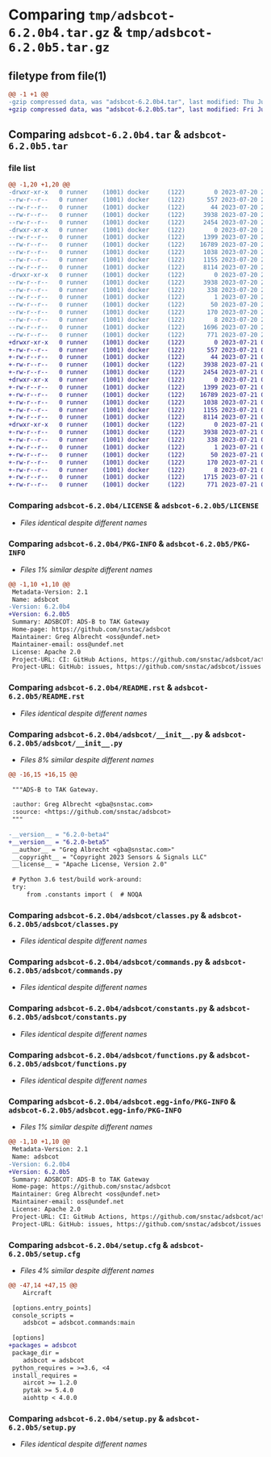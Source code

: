 # Comparing `tmp/adsbcot-6.2.0b4.tar.gz` & `tmp/adsbcot-6.2.0b5.tar.gz`

## filetype from file(1)

```diff
@@ -1 +1 @@
-gzip compressed data, was "adsbcot-6.2.0b4.tar", last modified: Thu Jul 20 23:49:10 2023, max compression
+gzip compressed data, was "adsbcot-6.2.0b5.tar", last modified: Fri Jul 21 00:23:55 2023, max compression
```

## Comparing `adsbcot-6.2.0b4.tar` & `adsbcot-6.2.0b5.tar`

### file list

```diff
@@ -1,20 +1,20 @@
-drwxr-xr-x   0 runner    (1001) docker     (122)        0 2023-07-20 23:49:10.694326 adsbcot-6.2.0b4/
--rw-r--r--   0 runner    (1001) docker     (122)      557 2023-07-20 23:48:58.000000 adsbcot-6.2.0b4/LICENSE
--rw-r--r--   0 runner    (1001) docker     (122)       44 2023-07-20 23:48:58.000000 adsbcot-6.2.0b4/MANIFEST.in
--rw-r--r--   0 runner    (1001) docker     (122)     3938 2023-07-20 23:49:10.694326 adsbcot-6.2.0b4/PKG-INFO
--rw-r--r--   0 runner    (1001) docker     (122)     2454 2023-07-20 23:48:58.000000 adsbcot-6.2.0b4/README.rst
-drwxr-xr-x   0 runner    (1001) docker     (122)        0 2023-07-20 23:49:10.694326 adsbcot-6.2.0b4/adsbcot/
--rw-r--r--   0 runner    (1001) docker     (122)     1399 2023-07-20 23:48:58.000000 adsbcot-6.2.0b4/adsbcot/__init__.py
--rw-r--r--   0 runner    (1001) docker     (122)    16789 2023-07-20 23:48:58.000000 adsbcot-6.2.0b4/adsbcot/classes.py
--rw-r--r--   0 runner    (1001) docker     (122)     1038 2023-07-20 23:48:58.000000 adsbcot-6.2.0b4/adsbcot/commands.py
--rw-r--r--   0 runner    (1001) docker     (122)     1155 2023-07-20 23:48:58.000000 adsbcot-6.2.0b4/adsbcot/constants.py
--rw-r--r--   0 runner    (1001) docker     (122)     8114 2023-07-20 23:48:58.000000 adsbcot-6.2.0b4/adsbcot/functions.py
-drwxr-xr-x   0 runner    (1001) docker     (122)        0 2023-07-20 23:49:10.694326 adsbcot-6.2.0b4/adsbcot.egg-info/
--rw-r--r--   0 runner    (1001) docker     (122)     3938 2023-07-20 23:49:10.000000 adsbcot-6.2.0b4/adsbcot.egg-info/PKG-INFO
--rw-r--r--   0 runner    (1001) docker     (122)      338 2023-07-20 23:49:10.000000 adsbcot-6.2.0b4/adsbcot.egg-info/SOURCES.txt
--rw-r--r--   0 runner    (1001) docker     (122)        1 2023-07-20 23:49:10.000000 adsbcot-6.2.0b4/adsbcot.egg-info/dependency_links.txt
--rw-r--r--   0 runner    (1001) docker     (122)       50 2023-07-20 23:49:10.000000 adsbcot-6.2.0b4/adsbcot.egg-info/entry_points.txt
--rw-r--r--   0 runner    (1001) docker     (122)      170 2023-07-20 23:49:10.000000 adsbcot-6.2.0b4/adsbcot.egg-info/requires.txt
--rw-r--r--   0 runner    (1001) docker     (122)        8 2023-07-20 23:49:10.000000 adsbcot-6.2.0b4/adsbcot.egg-info/top_level.txt
--rw-r--r--   0 runner    (1001) docker     (122)     1696 2023-07-20 23:49:10.694326 adsbcot-6.2.0b4/setup.cfg
--rw-r--r--   0 runner    (1001) docker     (122)      771 2023-07-20 23:48:58.000000 adsbcot-6.2.0b4/setup.py
+drwxr-xr-x   0 runner    (1001) docker     (122)        0 2023-07-21 00:23:55.779725 adsbcot-6.2.0b5/
+-rw-r--r--   0 runner    (1001) docker     (122)      557 2023-07-21 00:23:46.000000 adsbcot-6.2.0b5/LICENSE
+-rw-r--r--   0 runner    (1001) docker     (122)       44 2023-07-21 00:23:46.000000 adsbcot-6.2.0b5/MANIFEST.in
+-rw-r--r--   0 runner    (1001) docker     (122)     3938 2023-07-21 00:23:55.779725 adsbcot-6.2.0b5/PKG-INFO
+-rw-r--r--   0 runner    (1001) docker     (122)     2454 2023-07-21 00:23:46.000000 adsbcot-6.2.0b5/README.rst
+drwxr-xr-x   0 runner    (1001) docker     (122)        0 2023-07-21 00:23:55.779725 adsbcot-6.2.0b5/adsbcot/
+-rw-r--r--   0 runner    (1001) docker     (122)     1399 2023-07-21 00:23:46.000000 adsbcot-6.2.0b5/adsbcot/__init__.py
+-rw-r--r--   0 runner    (1001) docker     (122)    16789 2023-07-21 00:23:46.000000 adsbcot-6.2.0b5/adsbcot/classes.py
+-rw-r--r--   0 runner    (1001) docker     (122)     1038 2023-07-21 00:23:46.000000 adsbcot-6.2.0b5/adsbcot/commands.py
+-rw-r--r--   0 runner    (1001) docker     (122)     1155 2023-07-21 00:23:46.000000 adsbcot-6.2.0b5/adsbcot/constants.py
+-rw-r--r--   0 runner    (1001) docker     (122)     8114 2023-07-21 00:23:46.000000 adsbcot-6.2.0b5/adsbcot/functions.py
+drwxr-xr-x   0 runner    (1001) docker     (122)        0 2023-07-21 00:23:55.779725 adsbcot-6.2.0b5/adsbcot.egg-info/
+-rw-r--r--   0 runner    (1001) docker     (122)     3938 2023-07-21 00:23:55.000000 adsbcot-6.2.0b5/adsbcot.egg-info/PKG-INFO
+-rw-r--r--   0 runner    (1001) docker     (122)      338 2023-07-21 00:23:55.000000 adsbcot-6.2.0b5/adsbcot.egg-info/SOURCES.txt
+-rw-r--r--   0 runner    (1001) docker     (122)        1 2023-07-21 00:23:55.000000 adsbcot-6.2.0b5/adsbcot.egg-info/dependency_links.txt
+-rw-r--r--   0 runner    (1001) docker     (122)       50 2023-07-21 00:23:55.000000 adsbcot-6.2.0b5/adsbcot.egg-info/entry_points.txt
+-rw-r--r--   0 runner    (1001) docker     (122)      170 2023-07-21 00:23:55.000000 adsbcot-6.2.0b5/adsbcot.egg-info/requires.txt
+-rw-r--r--   0 runner    (1001) docker     (122)        8 2023-07-21 00:23:55.000000 adsbcot-6.2.0b5/adsbcot.egg-info/top_level.txt
+-rw-r--r--   0 runner    (1001) docker     (122)     1715 2023-07-21 00:23:55.779725 adsbcot-6.2.0b5/setup.cfg
+-rw-r--r--   0 runner    (1001) docker     (122)      771 2023-07-21 00:23:46.000000 adsbcot-6.2.0b5/setup.py
```

### Comparing `adsbcot-6.2.0b4/LICENSE` & `adsbcot-6.2.0b5/LICENSE`

 * *Files identical despite different names*

### Comparing `adsbcot-6.2.0b4/PKG-INFO` & `adsbcot-6.2.0b5/PKG-INFO`

 * *Files 1% similar despite different names*

```diff
@@ -1,10 +1,10 @@
 Metadata-Version: 2.1
 Name: adsbcot
-Version: 6.2.0b4
+Version: 6.2.0b5
 Summary: ADSBCOT: ADS-B to TAK Gateway
 Home-page: https://github.com/snstac/adsbcot
 Maintainer: Greg Albrecht <oss@undef.net>
 Maintainer-email: oss@undef.net
 License: Apache 2.0
 Project-URL: CI: GitHub Actions, https://github.com/snstac/adsbcot/actions
 Project-URL: GitHub: issues, https://github.com/snstac/adsbcot/issues
```

### Comparing `adsbcot-6.2.0b4/README.rst` & `adsbcot-6.2.0b5/README.rst`

 * *Files identical despite different names*

### Comparing `adsbcot-6.2.0b4/adsbcot/__init__.py` & `adsbcot-6.2.0b5/adsbcot/__init__.py`

 * *Files 8% similar despite different names*

```diff
@@ -16,15 +16,15 @@
 
 """ADS-B to TAK Gateway.
 
 :author: Greg Albrecht <gba@snstac.com>
 :source: <https://github.com/snstac/adsbcot>
 """
 
-__version__ = "6.2.0-beta4"
+__version__ = "6.2.0-beta5"
 __author__ = "Greg Albrecht <gba@snstac.com>"
 __copyright__ = "Copyright 2023 Sensors & Signals LLC"
 __license__ = "Apache License, Version 2.0"
 
 # Python 3.6 test/build work-around:
 try:
     from .constants import (  # NOQA
```

### Comparing `adsbcot-6.2.0b4/adsbcot/classes.py` & `adsbcot-6.2.0b5/adsbcot/classes.py`

 * *Files identical despite different names*

### Comparing `adsbcot-6.2.0b4/adsbcot/commands.py` & `adsbcot-6.2.0b5/adsbcot/commands.py`

 * *Files identical despite different names*

### Comparing `adsbcot-6.2.0b4/adsbcot/constants.py` & `adsbcot-6.2.0b5/adsbcot/constants.py`

 * *Files identical despite different names*

### Comparing `adsbcot-6.2.0b4/adsbcot/functions.py` & `adsbcot-6.2.0b5/adsbcot/functions.py`

 * *Files identical despite different names*

### Comparing `adsbcot-6.2.0b4/adsbcot.egg-info/PKG-INFO` & `adsbcot-6.2.0b5/adsbcot.egg-info/PKG-INFO`

 * *Files 1% similar despite different names*

```diff
@@ -1,10 +1,10 @@
 Metadata-Version: 2.1
 Name: adsbcot
-Version: 6.2.0b4
+Version: 6.2.0b5
 Summary: ADSBCOT: ADS-B to TAK Gateway
 Home-page: https://github.com/snstac/adsbcot
 Maintainer: Greg Albrecht <oss@undef.net>
 Maintainer-email: oss@undef.net
 License: Apache 2.0
 Project-URL: CI: GitHub Actions, https://github.com/snstac/adsbcot/actions
 Project-URL: GitHub: issues, https://github.com/snstac/adsbcot/issues
```

### Comparing `adsbcot-6.2.0b4/setup.cfg` & `adsbcot-6.2.0b5/setup.cfg`

 * *Files 4% similar despite different names*

```diff
@@ -47,14 +47,15 @@
 	Aircraft
 
 [options.entry_points]
 console_scripts = 
 	adsbcot = adsbcot.commands:main
 
 [options]
+packages = adsbcot
 package_dir = 
 	adsbcot = adsbcot
 python_requires = >=3.6, <4
 install_requires = 
 	aircot >= 1.2.0
 	pytak >= 5.4.0
 	aiohttp < 4.0.0
```

### Comparing `adsbcot-6.2.0b4/setup.py` & `adsbcot-6.2.0b5/setup.py`

 * *Files identical despite different names*

